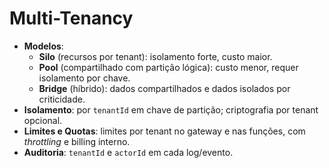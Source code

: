 # Multi-Tenancy

- **Modelos**: 
  - **Silo** (recursos por tenant): isolamento forte, custo maior.
  - **Pool** (compartilhado com partição lógica): custo menor, requer isolamento por chave.
  - **Bridge** (híbrido): dados compartilhados e dados isolados por criticidade.
- **Isolamento**: por `tenantId` em chave de partição; criptografia por tenant opcional.
- **Limites e Quotas**: limites por tenant no gateway e nas funções, com *throttling* e billing interno.
- **Auditoria**: `tenantId` e `actorId` em cada log/evento.

